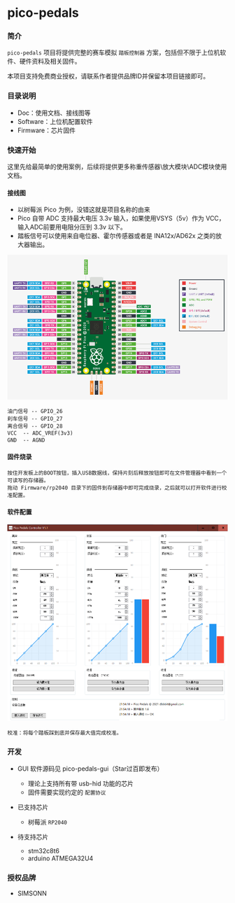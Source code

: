 # pico-pedals

### 简介

`pico-pedals` 项目将提供完整的赛车模拟 `踏板控制器` 方案，包括但不限于上位机软件、硬件资料及相关固件。

本项目支持免费商业授权，请联系作者提供品牌ID并保留本项目链接即可。

### 目录说明

- Doc：使用文档、接线图等
- Software：上位机配置软件
- Firmware：芯片固件

### 快速开始

这里先给最简单的使用案例，后续将提供更多称重传感器\放大模块\ADC模块使用文档。

#### 接线图
- 以树莓派 Pico 为例，没错这就是项目名称的由来
- Pico 自带 ADC 支持最大电压 3.3v 输入，如果使用VSYS（5v）作为 VCC， 输入ADC前要用电阻分压到 3.3v 以下。
- 踏板信号可以使用来自电位器、霍尔传感器或者是 INA12x/AD62x 之类的放大器输出。

<img src="https://github.com/dbbbit/pico-pedals/blob/master/Doc/pico-pin.png" />

```code
油门信号 -- GPIO_26
刹车信号 -- GPIO_27
离合信号 -- GPIO_28
VCC  -- ADC_VREF(3v3)
GND  -- AGND
```

#### 固件烧录

```code
按住开发板上的BOOT按钮，插入USB数据线，保持片刻后释放按钮即可在文件管理器中看到一个可读写的存储器。
拖动 Firmware/rp2040 目录下的固件到存储器中即可完成烧录，之后就可以打开软件进行校准配置。
```

#### 软件配置
<img src="https://github.com/dbbbit/pico-pedals/blob/master/Doc/GUI.png" width="800"/>

```code
校准：将每个踏板踩到底并保存最大值完成校准。
```

### 开发

- GUI 软件源码见 pico-pedals-gui（Star过百即发布）
    - 理论上支持所有带 usb-hid 功能的芯片
    - 固件需要实现约定的 `配置协议`

- 已支持芯片
    - 树莓派 `RP2040`

- 待支持芯片
    - stm32c8t6 
    - arduino ATMEGA32U4 

### 授权品牌
- SIMSONN